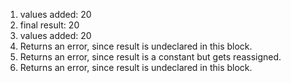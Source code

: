 1. values added: 20
2. final result: 20
3. values added: 20
4. Returns an error, since result is undeclared in this block.
5. Returns an error, since result is a constant but gets reassigned.
6. Returns an error, since result is undeclared in this block.
